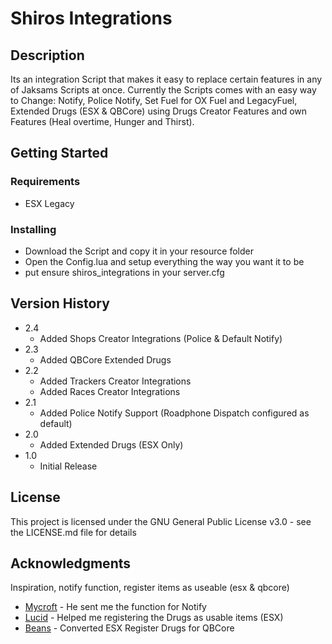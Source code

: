 # Shiros Integrations

## Description

Its an integration Script that makes it easy to replace certain features
in any of Jaksams Scripts at once. Currently the Scripts comes with an easy way to Change: Notify, Police Notify, Set Fuel for OX Fuel and LegacyFuel, Extended Drugs (ESX & QBCore) using Drugs Creator Features and own Features (Heal overtime, Hunger and Thirst).


## Getting Started

### Requirements

* ESX Legacy


### Installing

* Download the Script and copy it in your resource folder
* Open the Config.lua and setup everything the way you want it to be
* put ensure shiros_integrations in your server.cfg

## Version History
* 2.4
    * Added Shops Creator Integrations (Police & Default Notify)
* 2.3
    * Added QBCore Extended Drugs
* 2.2
    * Added Trackers Creator Integrations
    * Added Races Creator Integrations
* 2.1
    * Added Police Notify Support (Roadphone Dispatch configured as default)
* 2.0
    * Added Extended Drugs (ESX Only)
* 1.0
    * Initial Release

## License

This project is licensed under the GNU General Public License v3.0 - see the LICENSE.md file for details

## Acknowledgments

Inspiration, notify function, register items as useable (esx & qbcore)
* [Mycroft](https://github.com/Mycroft-Studios) - He sent me the function for Notify
* [Lucid](https://github.com/LucidB1) - Helped me registering the Drugs as usable items (ESX)
* [Beans](https://github.com/BeansFL) - Converted ESX Register Drugs for QBCore
